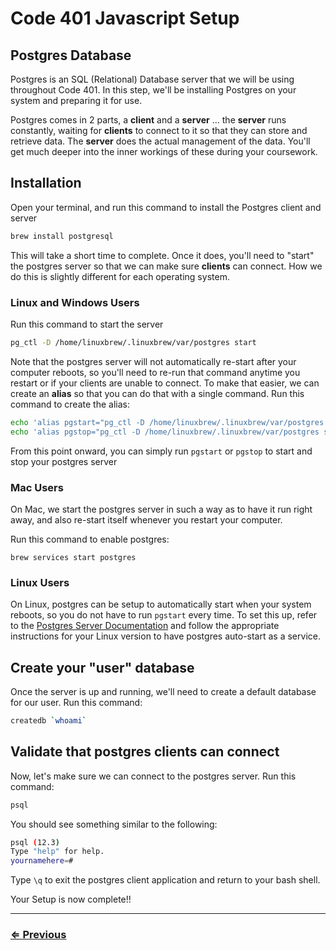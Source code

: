 # Code 401 Javascript Setup

## Postgres Database

Postgres is an SQL (Relational) Database server that we will be using throughout Code 401. In this step, we'll be installing Postgres on your system and preparing it for use.

Postgres comes in 2 parts, a **client** and a **server** ... the **server** runs constantly, waiting for **clients** to connect to it so that they can store and retrieve data. The **server** does the actual management of the data. You'll get much deeper into the inner workings of these during your coursework.

## Installation

Open your terminal, and run this command to install the Postgres client and server

```bash
brew install postgresql
```

This will take a short time to complete. Once it does, you'll need to "start" the postgres server so that we can make sure **clients** can connect. How we do this is slightly different for each operating system.

### Linux and Windows Users

Run this command to start the server

```bash
pg_ctl -D /home/linuxbrew/.linuxbrew/var/postgres start
```

Note that the postgres server will not automatically re-start after your computer reboots, so you'll need to re-run that command anytime you restart or if your clients are unable to connect. To make that easier, we can create an **alias** so that you can do that with a single command. Run this command to create the alias:

```bash
echo 'alias pgstart="pg_ctl -D /home/linuxbrew/.linuxbrew/var/postgres start"' >> ~/.profile
echo 'alias pgstop="pg_ctl -D /home/linuxbrew/.linuxbrew/var/postgres stop"' >> ~/.profile
```

From this point onward, you can simply run `pgstart` or `pgstop` to start and stop your postgres server

### Mac Users

On Mac, we start the postgres server in such a way as to have it run right away, and also re-start itself whenever you restart your computer.

Run this command to enable postgres:

`brew services start postgres`

### Linux Users

On Linux, postgres can be setup to automatically start when your system reboots, so you do not have to run `pgstart` every time. To set this up, refer to the [Postgres Server Documentation](https://www.postgresql.org/docs/9.1/server-start.html) and follow the appropriate instructions for your Linux version to have postgres auto-start as a service.

## Create your "user" database

Once the server is up and running, we'll need to create a default database for our user. Run this command:

```bash
createdb `whoami`
```

## Validate that postgres clients can connect

Now, let's make sure we can connect to the postgres server. Run this command:

```bash
psql
```

You should see something similar to the following:

```bash
psql (12.3)
Type "help" for help.
yournamehere=#
```

Type `\q` to exit the postgres client application and return to your bash shell.

Your Setup is now complete!!

---

### [⇐ Previous](./4-aws.md)
